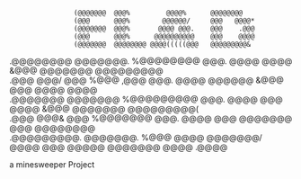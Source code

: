                                                                                                  
                    (@@@@@@@  @@@%         @@@@%      @@@@@@@@                                      
                    (@@@      @@@%        @@@@@@/     @@@   @@@@*                                   
                    (@@@@@@@  @@@%       @@@@ @@@.    @@@    .@@@                                   
                    (@@@      @@@%      @@@@@@@@@@    @@@    @@@@                                   
                    (@@@@@@@  @@@@@@@@ @@@@(((((@@@   @@@@@@@@@&                                    
                                                                                                    
                                                                                                    
                                                                                                    
   .@@@@@@@@    @@@@@@@. %@@@@@@@@    @@@.     @@@@   @@@@     &@@@   @@@@@@@  @@@@@@@@@            
   .@@@  @@@/   @@@      %@@@  ,@@@   @@@.     @@@@   @@@@@@   &@@@   @@@      @@@@  @@@@           
   .@@@@@@@     @@@@@@@  %@@@@@@@@@   @@@.     @@@@   @@@ @@@@ &@@@   @@@@@@@  @@@@@@@@@(           
   .@@@   @@@&  @@@      %@@@@@@@     @@@.     @@@@   @@@   @@@@@@@   @@@      @@@@@@@@             
   .@@@@@@@@@.  @@@@@@@. %@@@  @@@@   @@@@@@@/ @@@@   @@@     @@@@@   @@@@@@@  @@@@ .@@@@           
                                                                                                    
                                                                                                    

a minesweeper Project                                                                                            
